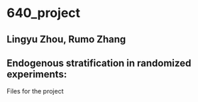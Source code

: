 # 640_project
## Lingyu Zhou, Rumo Zhang
## Endogenous stratification in randomized experiments: 

Files for the project
